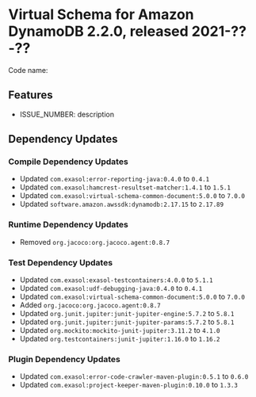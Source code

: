 # Virtual Schema for Amazon DynamoDB 2.2.0, released 2021-??-??

Code name:

## Features

* ISSUE_NUMBER: description

## Dependency Updates

### Compile Dependency Updates

* Updated `com.exasol:error-reporting-java:0.4.0` to `0.4.1`
* Updated `com.exasol:hamcrest-resultset-matcher:1.4.1` to `1.5.1`
* Updated `com.exasol:virtual-schema-common-document:5.0.0` to `7.0.0`
* Updated `software.amazon.awssdk:dynamodb:2.17.15` to `2.17.89`

### Runtime Dependency Updates

* Removed `org.jacoco:org.jacoco.agent:0.8.7`

### Test Dependency Updates

* Updated `com.exasol:exasol-testcontainers:4.0.0` to `5.1.1`
* Updated `com.exasol:udf-debugging-java:0.4.0` to `0.4.1`
* Updated `com.exasol:virtual-schema-common-document:5.0.0` to `7.0.0`
* Added `org.jacoco:org.jacoco.agent:0.8.7`
* Updated `org.junit.jupiter:junit-jupiter-engine:5.7.2` to `5.8.1`
* Updated `org.junit.jupiter:junit-jupiter-params:5.7.2` to `5.8.1`
* Updated `org.mockito:mockito-junit-jupiter:3.11.2` to `4.1.0`
* Updated `org.testcontainers:junit-jupiter:1.16.0` to `1.16.2`

### Plugin Dependency Updates

* Updated `com.exasol:error-code-crawler-maven-plugin:0.5.1` to `0.6.0`
* Updated `com.exasol:project-keeper-maven-plugin:0.10.0` to `1.3.3`
